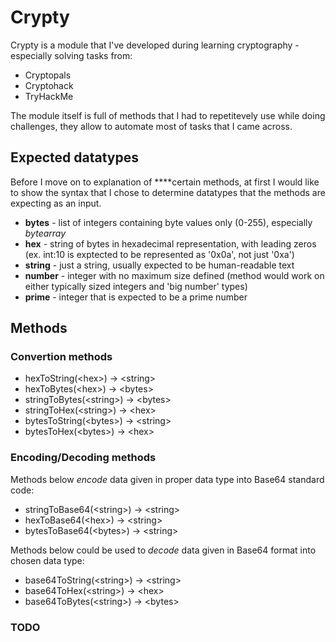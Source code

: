 # Crypty

Crypty is a module that I've developed during learning cryptography - especially solving tasks from:

- Cryptopals
- Cryptohack
- TryHackMe

The module itself is full of methods that I had to repetitevely use while doing challenges, they allow to automate most of tasks that I came across.

## Expected datatypes

Before I move on to explanation of ****certain methods, at first I would like to show the syntax that I chose to determine datatypes that the methods are expecting as an input.

- **bytes** - list of integers containing byte values only (0-255), especially *bytearray*
- **hex** - string of bytes in hexadecimal representation, with leading zeros (ex. int:10 is exptected to be represented as '0x0a', not just '0xa')
- **string** - just a string, usually expected to be human-readable text
- **number** - integer with no maximum size defined (method would work on either typically sized integers and 'big number' types)
- **prime** - integer that is expected to be a prime number

## Methods

### Convertion methods

- hexToString(\<hex\>)        -> \<string\>
- hexToBytes(\<hex\>)         -> \<bytes\>
- stringToBytes(\<string\>)   -> \<bytes\>
- stringToHex(\<string\>)     -> \<hex\>
- bytesToString(\<bytes\>)    -> \<string\>
- bytesToHex(\<bytes\>)       -> \<hex\>

### Encoding/Decoding methods

Methods below *encode* data given in proper data type into Base64 standard code: 

- stringToBase64(\<string\>)  -> \<string\>
- hexToBase64(\<hex\>)        -> \<string\>
- bytesToBase64(\<bytes\>)    -> \<string\>

Methods below could be used to *decode* data given in Base64 format into chosen data type:

- base64ToString(\<string\>)  -> \<string\>
- base64ToHex(\<string\>)     -> \<hex\>
- base64ToBytes(\<string\>)   -> \<bytes\>

### TODO
